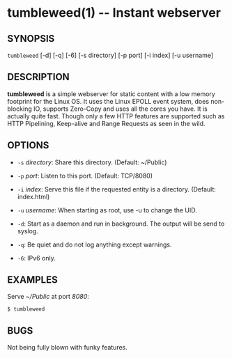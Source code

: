 tumbleweed(1) -- Instant webserver
==================================

## SYNOPSIS

`tumbleweed` [-d] [-q] [-6] [-s directory] [-p port] [-i index] [-u username]

## DESCRIPTION

**tumbleweed** is a simple webserver for static content with a low memory footprint
for the Linux OS. It uses the Linux EPOLL event system, does non-blocking IO,
supports Zero-Copy and uses all the cores you have. It is actually quite fast.
Though only a few HTTP features are supported such as HTTP Pipelining,
Keep-alive and Range Requests as seen in the wild.

## OPTIONS

  * `-s` *directory*:
    Share this directory. (Default: ~/Public)

  * `-p` *port*:
	Listen to this port. (Default: TCP/8080)

  * `-i` *index*:
	Serve this file if the requested entity is a directory. (Default: index.html)

  * `-u` *username*:
    When starting as root, use -u to change the UID.

  * `-d`:
	Start as a daemon and run in background. The output will be send to syslog.

  * `-q`:
	Be quiet and do not log anything except warnings.

  * `-6`:
	IPv6 only.

## EXAMPLES

Serve *~/Public* at port *8080*:

	$ tumbleweed

## BUGS

Not being fully blown with funky features.
